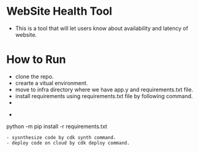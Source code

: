 # WebSite Health Tool
- This is a tool that will let users know about availability and latency of website.
# How to Run
- clone the repo.
- crearte a vitual environment.
- move to infra directory where we have app.y and requirements.txt file.
- install requirements using requirements.txt file by following command.
- 
- ```
python -m pip install -r requirements.txt
```
- sysnthesize code by cdk synth command.
- deploy code on cloud by cdk deploy command.

